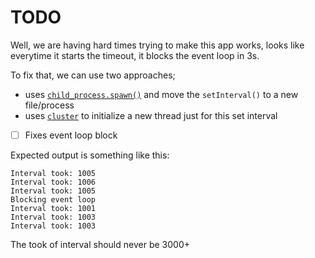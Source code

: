 # TODO

Well, we are having hard times trying to make this app works, looks like
everytime it starts the timeout, it blocks the event loop in 3s.

To fix that, we can use two approaches;
- uses [`child_process.spawn()`](https://nodejs.org/api/child_process.html#child_processspawncommand-args-options)
and move the `setInterval()` to a new file/process
- uses [`cluster`](https://nodejs.org/api/cluster.html) to initialize a new thread just for this set interval

- [ ] Fixes event loop block

Expected output is something like this:
```
Interval took: 1005
Interval took: 1006
Interval took: 1005
Blocking event loop
Interval took: 1001
Interval took: 1003
Interval took: 1003
```

The took of interval should never be 3000+
